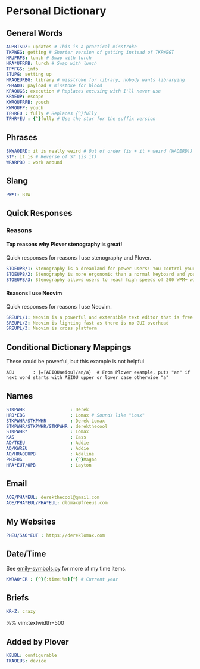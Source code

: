# Personal Dictionary

## General Words

```yaml
AUPBTSDZ: updates # This is a practical misstroke
TKPWEG: getting # Shorter version of getting instead of TKPWEGT
HRUFRPB: lunch # Swap with lurch
HRA*UFRPB: lurch # Swap with lunch
TP*FGS: info
STUPG: setting up
HRAOEURBG: library # misstroke for library, nobody wants librarying
PHRAOD: payload # misstoke for blood
KPAOUGS: execution # Replaces excusing with I'll never use
KPAEUP: escape
KWROUFRPB: youch
KWROUFP: youch
TPHREU : fully # Replaces {^}fully
TPHR*EU : {^}fully # Use the star for the suffix version
```

## Phrases

```yaml
SKWAOERD: it is really weird # Out of order (is + it + weird (WAOERD))
ST*: it is # Reverse of ST (is it)
WRARPBD : work around
```

## Slang

```yaml
PW*T: BTW
```

## Quick Responses

### Reasons

#### Top reasons why Plover stenography is great!

Quick responses for reasons I use stenography and Plover.

```yaml
STOEUPB/1: Stenography is a dreamland for power users! You control your computer with ease.
STOEUPB/2: Stenography is more ergonomic than a normal keyboard and you never need to look at your hands while typing.
STOEUPB/3: Stenography allows users to reach high speeds of 200 WPM+ without strain.
```

#### Reasons I use Neovim

Quick responses for reasons I use Neovim.

```yaml
SREUPL/1: Neovim is a powerful and extensible text editor that is free and open source (Apache 2.0)
SREUPL/2: Neovim is lighting fast as there is no GUI overhead
SREUPL/3: Neovim is cross platform
```

## Conditional Dictionary Mappings

These could be powerful, but this example is not helpful

```bad
AEU       : {=[AEIOUaeiou]/an/a}  # From Plover example, puts "an" if next word starts with AEIOU upper or lower case otherwise "a"
```

## Names

```yaml
STKPWHR                 : Derek
HRO*EBG                 : Lomax # Sounds like "Loax"
STKPWHR/STKPWHR         : Derek Lomax
STKPWHR/STKPWHR/STKPWHR : derekthecool
STKPWHR*                : Lomax
KAS                     : Cass
AD/TKEU                 : Addie
AD/KWREU                : Addie
AD/HRAOEUPB             : Adaline
PHOEUG                  : {^}Magoo
HRA*EUT/OPB             : Layton
```

## Email

```yaml
AOE/PHA*EUL: derekthecool@gmail.com
AOE/PHA*EUL/PHA*EUL: dlomax@freeus.com
```

## My Websites

```yaml
PHEU/SAO*EUT : https://dereklomax.com
```

## Date/Time

See [emily-symbols.py](./emily-symbols.py) for more of my time items.

```yaml
KWRAO*ER : {^}{:time:%Y}{^} # Current year
```

## Briefs

```yaml
KR-Z: crazy
```

%% vim:textwidth=500

## Added by Plover

```yaml
KEUBL: configurable
TKAOEUS: device
```
